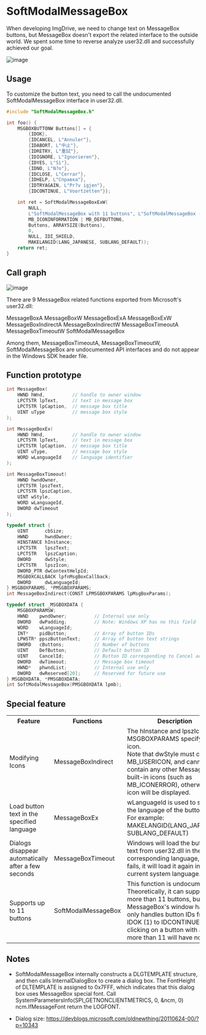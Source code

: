 # SoftModalMessageBox
When developing ImgDrive, we need to change text on MessageBox buttons, but MessageBox doesn't export the related interface to the outside world. We spent some time to reverse analyze user32.dll and successfully achieved our goal.

![image](https://github.com/dvdforge/SoftModalMessageBox/assets/19568093/8eee67ba-210f-4550-8884-fcfb079ee570)

## Usage
To customize the button text, you need to call the undocumented SoftModalMessageBox interface in user32.dll.
``` c++
#include "SoftModalMessageBox.h"

int foo() {
    MSGBOXBUTTONW Buttons[] = {
        {IDOK}, 
        {IDCANCEL, L"Annuler"}, 
        {IDABORT, L"中止"}, 
        {IDRETRY, L"重試"}, 
        {IDIGNORE, L"Ignorieren"}, 
        {IDYES, L"Sì"}, 
        {IDNO, L"N?o"}, 
        {IDCLOSE, L"Cerrar"}, 
        {IDHELP, L"Справка"}, 
        {IDTRYAGAIN, L"Pr?v igjen"}, 
        {IDCONTINUE, L"Voortzetten"}};

    int ret = SoftModalMessageBoxExW(
        NULL, 
        L"SoftModalMessageBox with 11 buttons", L"SoftModalMessageBox - yubsoft.com",
        MB_ICONINFORMATION | MB_DEFBUTTON6,
        Buttons, ARRAYSIZE(Buttons),
        0, 
        NULL, IDI_SHIELD, 
        MAKELANGID(LANG_JAPANESE, SUBLANG_DEFAULT));
    return ret;
}
```

## Call graph
![image](https://github.com/dvdforge/SoftModalMessageBox/assets/19568093/ebddc40a-d9db-4ae6-b989-0b8162d279cf)

There are 9 MessageBox related functions exported from Microsoft's user32.dll:

MessageBoxA
MessageBoxW
MessageBoxExA
MessageBoxExW
MessageBoxIndirectA
MessageBoxIndirectW
MessageBoxTimeoutA
MessageBoxTimeoutW
SoftModalMessageBox

Among them, MessageBoxTimeoutA, MessageBoxTimeoutW, SoftModalMessageBox are undocumented API interfaces and do not appear in the Windows SDK header file.

## Function prototype
``` c++
int MessageBox(
    HWND hWnd,          // handle to owner window
    LPCTSTR lpText,     // text in message box
    LPCTSTR lpCaption,  // message box title
    UINT uType          // message box style
);

int MessageBoxEx(
    HWND hWnd,          // handle to owner window
    LPCTSTR lpText,     // text in message box
    LPCTSTR lpCaption,  // message box title
    UINT uType,         // message box style
    WORD wLanguageId    // language identifier
);

int MessageBoxTimeout(
    HWND hwndOwner,
    LPCTSTR lpszText,
    LPCTSTR lpszCaption,
    UINT wStyle,
    WORD wLanguageId,
    DWORD dwTimeout
);

typedef struct {
    UINT      cbSize; 
    HWND      hwndOwner; 
    HINSTANCE hInstance; 
    LPCTSTR   lpszText; 
    LPCTSTR   lpszCaption; 
    DWORD     dwStyle; 
    LPCTSTR   lpszIcon; 
    DWORD_PTR dwContextHelpId; 
    MSGBOXCALLBACK lpfnMsgBoxCallback; 
    DWORD     dwLanguageId; 
} MSGBOXPARAMS, *PMSGBOXPARAMS;
int MessageBoxIndirect(CONST LPMSGBOXPARAMS lpMsgBoxParams);

typedef struct _MSGBOXDATA {
    MSGBOXPARAMSW;
    HWND    pwndOwner;          // Internal use only
    DWORD   dwPadding;          // Note: Windows XP has no this field
    WORD    wLanguageId;
    INT*    pidButton;          // Array of button IDs
    LPWSTR* ppszButtonText;     // Array of button text strings
    DWORD   cButtons;           // Number of buttons
    UINT    DefButton;          // Default button ID
    UINT    CancelId;           // Button ID corresponding to Cancel action
    DWORD   dwTimeout;          // Message box timeout
    HWND*   phwndList;          // Internal use only
    DWORD   dwReserved[20];     // Reserved for future use
} MSGBOXDATA, *PMSGBOXDATA;
int SoftModalMessageBox(PMSGBOXDATA lpmb);

```
## Special feature
<table>
	<tbody>
		<tr>
			<th>Feature</th>
			<th>Functions</th>
			<th>Description</th>
		</tr>
		<tr>
			<td>Modifying Icons</td>
			<td>MessageBoxIndirect</td>
			<td>The hInstance and lpszIcon in MSGBOXPARAMS specify the icon.<br>
			Note that dwStyle must contain MB_USERICON, and cannot contain any other MessageBox built-in icons (such as MB_ICONERROR), otherwise no icon will be displayed.</td>
		</tr>
		<tr>
			<td>Load button text in the specified language</td>
			<td>MessageBoxEx</td>
			<td>wLanguageId is used to specify the language of the button text. For example:<br>
			MAKELANGID(LANG_JAPANESE, SUBLANG_DEFAULT)</td>
		</tr>
		<tr>
			<td>Dialogs disappear automatically after a few seconds</td>
			<td>MessageBoxTimeout</td>
			<td>Windows will load the button text from user32.dll in the corresponding language, if it fails, it will load it again in the current system language.</td>
		</tr>
		<tr>
			<td>Supports up to 11 buttons</td>
			<td>SoftModalMessageBox</td>
			<td>This function is undocumented.<br>
			Theoretically, it can support more than 11 buttons, but since MessageBox's window handler only handles button IDs from IDOK (1) to IDCONTINUE (11), clicking on a button with an ID of more than 11 will have no effect.</td>
		</tr>
	</tbody>
</table>

## Notes
- SoftModalMessageBox internally constructs a DLGTEMPLATE structure, and then calls InternalDialogBox to create a dialog box. The FontHeight of DLTEMPLATE is assigned to 0x7FFF, which indicates that this dialog box uses MessageBox special font. Call SystemParametersInfo(SPI_GETNONCLIENTMETRICS, 0, &ncm, 0) ncm.lfMessageFont return the LOGFONT.

- Dialog size: https://devblogs.microsoft.com/oldnewthing/20110624-00/?p=10343
